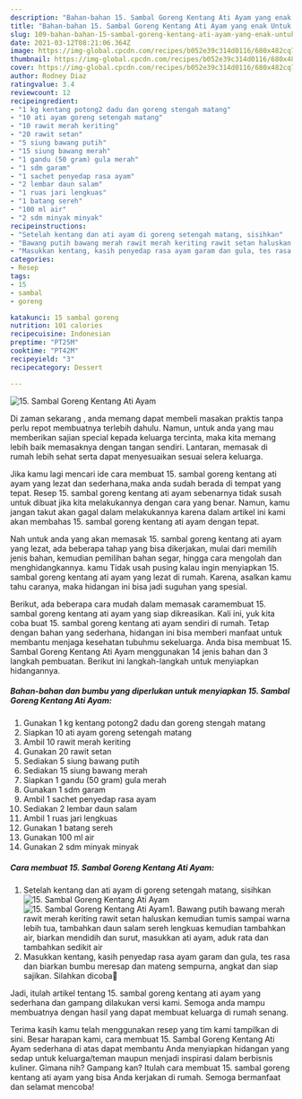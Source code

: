 ```yaml
---
description: "Bahan-bahan 15. Sambal Goreng Kentang Ati Ayam yang enak Untuk Jualan"
title: "Bahan-bahan 15. Sambal Goreng Kentang Ati Ayam yang enak Untuk Jualan"
slug: 109-bahan-bahan-15-sambal-goreng-kentang-ati-ayam-yang-enak-untuk-jualan
date: 2021-03-12T08:21:06.364Z
image: https://img-global.cpcdn.com/recipes/b052e39c314d0116/680x482cq70/15-sambal-goreng-kentang-ati-ayam-foto-resep-utama.jpg
thumbnail: https://img-global.cpcdn.com/recipes/b052e39c314d0116/680x482cq70/15-sambal-goreng-kentang-ati-ayam-foto-resep-utama.jpg
cover: https://img-global.cpcdn.com/recipes/b052e39c314d0116/680x482cq70/15-sambal-goreng-kentang-ati-ayam-foto-resep-utama.jpg
author: Rodney Diaz
ratingvalue: 3.4
reviewcount: 12
recipeingredient:
- "1 kg kentang potong2 dadu dan goreng stengah matang"
- "10 ati ayam goreng setengah matang"
- "10 rawit merah keriting"
- "20 rawit setan"
- "5 siung bawang putih"
- "15 siung bawang merah"
- "1 gandu (50 gram) gula merah"
- "1 sdm garam"
- "1 sachet penyedap rasa ayam"
- "2 lembar daun salam"
- "1 ruas jari lengkuas"
- "1 batang sereh"
- "100 ml air"
- "2 sdm minyak minyak"
recipeinstructions:
- "Setelah kentang dan ati ayam di goreng setengah matang, sisihkan"
- "Bawang putih bawang merah rawit merah keriting rawit setan haluskan kemudian tumis sampai warna lebih tua, tambahkan daun salam sereh lengkuas kemudian tambahkan air, biarkan mendidih dan surut, masukkan ati ayam, aduk rata dan tambahkan sedikit air"
- "Masukkan kentang, kasih penyedap rasa ayam garam dan gula, tes rasa dan biarkan bumbu meresap dan mateng sempurna, angkat dan siap sajikan. Silahkan dicoba🙏"
categories:
- Resep
tags:
- 15
- sambal
- goreng

katakunci: 15 sambal goreng 
nutrition: 101 calories
recipecuisine: Indonesian
preptime: "PT25M"
cooktime: "PT42M"
recipeyield: "3"
recipecategory: Dessert

---
```



![15. Sambal Goreng Kentang Ati Ayam](https://img-global.cpcdn.com/recipes/b052e39c314d0116/680x482cq70/15-sambal-goreng-kentang-ati-ayam-foto-resep-utama.jpg)

Di zaman  sekarang , anda memang dapat membeli masakan praktis tanpa perlu repot membuatnya terlebih dahulu. Namun, untuk anda yang mau memberikan sajian special kepada keluarga tercinta, maka kita memang lebih baik memasaknya dengan tangan sendiri. Lantaran, memasak di rumah lebih sehat serta dapat menyesuaikan sesuai selera keluarga.

Jika kamu lagi mencari ide cara membuat 15. sambal goreng kentang ati ayam yang lezat dan sederhana,maka anda sudah berada di tempat yang tepat. Resep 15. sambal goreng kentang ati ayam  sebenarnya tidak susah untuk dibuat jika kita melakukannya dengan cara yang benar. Namun, kamu jangan takut akan gagal dalam melakukannya 
karena dalam artikel ini kami akan membahas 15. sambal goreng kentang ati ayam dengan tepat.  



Nah untuk anda yang akan memasak 15. sambal goreng kentang ati ayam yang lezat, ada beberapa tahap yang bisa dikerjakan, mulai dari memilih jenis bahan, kemudian pemilihan bahan segar, hingga cara mengolah dan menghidangkannya. kamu Tidak usah pusing kalau ingin menyiapkan 15. sambal goreng kentang ati ayam yang lezat di rumah. Karena, asalkan kamu  tahu caranya, maka hidangan ini bisa jadi suguhan yang spesial.

Berikut, ada beberapa cara mudah dalam memasak caramembuat 15. sambal goreng kentang ati ayam yang siap dikreasikan. Kali ini, yuk kita coba buat 15. sambal goreng kentang ati ayam sendiri di rumah. Tetap dengan bahan yang sederhana, hidangan ini bisa memberi manfaat untuk membantu menjaga kesehatan tubuhmu sekeluarga. Anda bisa membuat 15. Sambal Goreng Kentang Ati Ayam menggunakan 14 jenis bahan dan 3 langkah pembuatan. Berikut ini langkah-langkah untuk menyiapkan hidangannya.

<!--inarticleads1-->

##### Bahan-bahan dan bumbu yang diperlukan untuk menyiapkan 15. Sambal Goreng Kentang Ati Ayam:

1. Gunakan 1 kg kentang potong2 dadu dan goreng stengah matang
1. Siapkan 10 ati ayam goreng setengah matang
1. Ambil 10 rawit merah keriting
1. Gunakan 20 rawit setan
1. Sediakan 5 siung bawang putih
1. Sediakan 15 siung bawang merah
1. Siapkan 1 gandu (50 gram) gula merah
1. Gunakan 1 sdm garam
1. Ambil 1 sachet penyedap rasa ayam
1. Sediakan 2 lembar daun salam
1. Ambil 1 ruas jari lengkuas
1. Gunakan 1 batang sereh
1. Gunakan 100 ml air
1. Gunakan 2 sdm minyak minyak




<!--inarticleads2-->

##### Cara membuat 15. Sambal Goreng Kentang Ati Ayam:

1. Setelah kentang dan ati ayam di goreng setengah matang, sisihkan
<img src="https://img-global.cpcdn.com/steps/ee4fca98d1b3cfc0/160x128cq70/15-sambal-goreng-kentang-ati-ayam-langkah-memasak-1-foto.jpg" alt="15. Sambal Goreng Kentang Ati Ayam"><img src="https://img-global.cpcdn.com/steps/e1a5d9a39fa6d83a/160x128cq70/15-sambal-goreng-kentang-ati-ayam-langkah-memasak-1-foto.jpg" alt="15. Sambal Goreng Kentang Ati Ayam">1. Bawang putih bawang merah rawit merah keriting rawit setan haluskan kemudian tumis sampai warna lebih tua, tambahkan daun salam sereh lengkuas kemudian tambahkan air, biarkan mendidih dan surut, masukkan ati ayam, aduk rata dan tambahkan sedikit air
1. Masukkan kentang, kasih penyedap rasa ayam garam dan gula, tes rasa dan biarkan bumbu meresap dan mateng sempurna, angkat dan siap sajikan. Silahkan dicoba🙏




Jadi, itulah artikel tentang  15. sambal goreng kentang ati ayam  yang sederhana dan gampang dilakukan versi kami. Semoga anda mampu membuatnya dengan hasil yang dapat membuat keluarga di rumah senang. 

Terima kasih kamu telah menggunakan resep yang tim kami tampilkan di sini. Besar harapan kami, cara membuat  15. Sambal Goreng Kentang Ati Ayam sederhana di atas dapat membantu Anda menyiapkan hidangan yang sedap untuk keluarga/teman maupun menjadi inspirasi dalam berbisnis kuliner. Gimana nih? Gampang kan? Itulah cara membuat 15. sambal goreng kentang ati ayam yang bisa Anda kerjakan di rumah. Semoga bermanfaat dan selamat mencoba!


